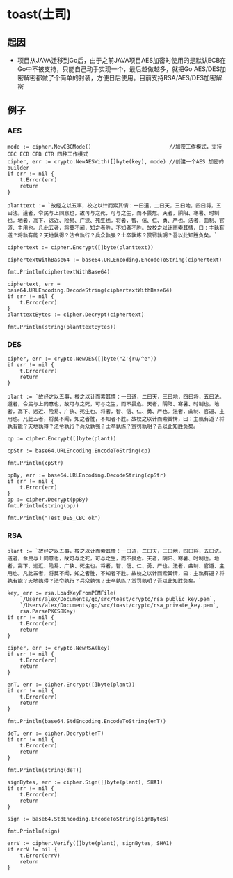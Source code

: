 # toast(土司)

## 起因
   * 项目从JAVA迁移到Go后，由于之前JAVA项目AES加密时使用的是默认ECB在Go中不被支持，只能自己动手实现一个，最后越做越多，就把Go AES/DES加密解密都做了个简单的封装，方便日后使用。目前支持RSA/AES/DES加密解密

## 例子

### AES

    mode := cipher.NewCBCMode()                         //加密工作模式，支持 CBC ECB CFB CTR 四种工作模式
    cipher, err := crypto.NewAESWith([]byte(key), mode) //创建一个AES 加密的builder
    if err != nil {
    	t.Error(err)
    	return
    }

    planttext := `故经之以五事，校之以计而索其情：一曰道，二曰天，三曰地，四曰将，五曰法。道者，令民与上同意也，故可与之死，可与之生，而不畏危。天者，阴阳、寒暑、时制也。地者，高下、远近、险易、广狭、死生也。将者，智、信、仁、勇、严也。法者，曲制、官道、主用也。凡此五者，将莫不闻，知之者胜，不知者不胜。故校之以计而索其情，曰：主孰有道？将孰有能？天地孰得？法令孰行？兵众孰强？士卒孰练？赏罚孰明？吾以此知胜负矣。`

    ciphertext := cipher.Encrypt([]byte(planttext))

    ciphertextWithBase64 := base64.URLEncoding.EncodeToString(ciphertext)

    fmt.Println(ciphertextWithBase64)

    ciphertext, err = base64.URLEncoding.DecodeString(ciphertextWithBase64)
    if err != nil {
    	t.Error(err)
    }
    planttextBytes := cipher.Decrypt(ciphertext)

    fmt.Println(string(planttextBytes))

### DES


    cipher, err := crypto.NewDES([]byte("Z'{ru/^e"))
	if err != nil {
		t.Error(err)
		return
	}

	plant := `故经之以五事，校之以计而索其情：一曰道，二曰天，三曰地，四曰将，五曰法。道者，令民与上同意也，故可与之死，可与之生，而不畏危。天者，阴阳、寒暑、时制也。地者，高下、远近、险易、广狭、死生也。将者，智、信、仁、勇、严也。法者，曲制、官道、主用也。凡此五者，将莫不闻，知之者胜，不知者不胜。故校之以计而索其情，曰：主孰有道？将孰有能？天地孰得？法令孰行？兵众孰强？士卒孰练？赏罚孰明？吾以此知胜负矣。`

	cp := cipher.Encrypt([]byte(plant))

	cpStr := base64.URLEncoding.EncodeToString(cp)

	fmt.Println(cpStr)

	ppBy, err := base64.URLEncoding.DecodeString(cpStr)
	if err != nil {
		t.Error(err)
	}
	pp := cipher.Decrypt(ppBy)
	fmt.Println(string(pp))

	fmt.Println("Test_DES_CBC ok")

### RSA

    plant := `故经之以五事，校之以计而索其情：一曰道，二曰天，三曰地，四曰将，五曰法。道者，令民与上同意也，故可与之死，可与之生，而不畏危。天者，阴阳、寒暑、时制也。地者，高下、远近、险易、广狭、死生也。将者，智、信、仁、勇、严也。法者，曲制、官道、主用也。凡此五者，将莫不闻，知之者胜，不知者不胜。故校之以计而索其情，曰：主孰有道？将孰有能？天地孰得？法令孰行？兵众孰强？士卒孰练？赏罚孰明？吾以此知胜负矣。`

	key, err := rsa.LoadKeyFromPEMFile(
		`/Users/alex/Documents/go/src/toast/crypto/rsa_public_key.pem`,
		`/Users/alex/Documents/go/src/toast/crypto/rsa_private_key.pem`,
		rsa.ParsePKCS8Key)
	if err != nil {
		t.Error(err)
		return
	}

	cipher, err := crypto.NewRSA(key)
	if err != nil {
		t.Error(err)
		return
	}

	enT, err := cipher.Encrypt([]byte(plant))
	if err != nil {
		t.Error(err)
		return
	}

	fmt.Println(base64.StdEncoding.EncodeToString(enT))

	deT, err := cipher.Decrypt(enT)
	if err != nil {
		t.Error(err)
		return
	}

	fmt.Println(string(deT))

	signBytes, err := cipher.Sign([]byte(plant), SHA1)
	if err != nil {
		t.Error(err)
		return
	}

	sign := base64.StdEncoding.EncodeToString(signBytes)

	fmt.Println(sign)

	errV := cipher.Verify([]byte(plant), signBytes, SHA1)
	if errV != nil {
		t.Error(errV)
		return
	}